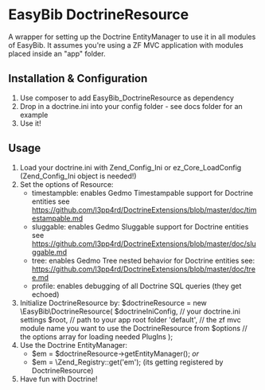 EasyBib DoctrineResource
========================

A wrapper for setting up the Doctrine EntityManager to use it in all modules of EasyBib.
It assumes you're using a ZF MVC application with modules placed inside an "app" folder.

Installation & Configuration
----------------------------
 1. Use composer to add EasyBib_DoctrineResource as dependency
 2. Drop in a doctrine.ini into your config folder - see docs folder for an example
 3. Use it!
 

Usage
-----
 1. Load your doctrine.ini with Zend_Config_Ini or ez_Core_LoadConfig (Zend_Config_Ini object is needed!)
 2. Set the options of Resource:
    - timestampble: enables Gedmo Timestampable support for Doctrine entities 
        see https://github.com/l3pp4rd/DoctrineExtensions/blob/master/doc/timestampable.md
    - sluggable: enables Gedmo Sluggable support for Doctrine entities 
        see https://github.com/l3pp4rd/DoctrineExtensions/blob/master/doc/sluggable.md
    - tree: enables Gedmo Tree nested behavior for Doctrine entities
        see: https://github.com/l3pp4rd/DoctrineExtensions/blob/master/doc/tree.md
    - profile: enables debugging of all Doctrine SQL queries (they get echoed)
 3. Initialize DoctrineResource by:
    $doctrineResource = new \EasyBib\DoctrineResource(
        $doctrineIniConfig, // your doctrine.ini settings
        $root,              // path to your app root folder
        'default',          // the zf mvc module name you want to use the DoctrineResource from
        $options            // the options array for loading needed PlugIns
    );
 4. Use the Doctrine EntityManager: 
     - $em = $doctrineResource->getEntityManager(); _or_
     - $em = \Zend_Registry::get('em'); (its getting registered by DoctrineResource)
 5. Have fun with Doctrine!
      